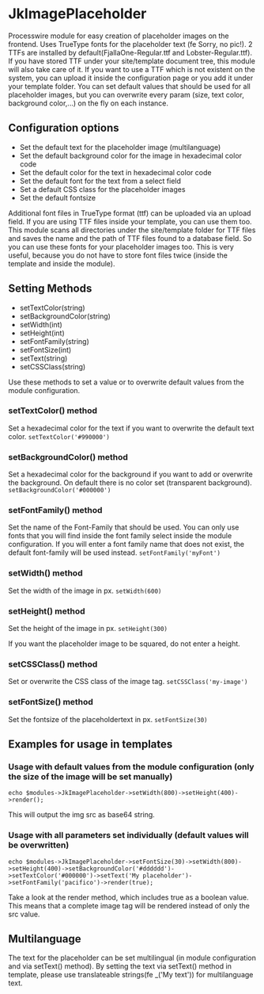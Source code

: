 # JkImagePlaceholder
Processwire module for easy creation of placeholder images on the frontend. Uses TrueType fonts for the placeholder text (fe Sorry, no pic!).
2 TTFs are installed by default(FjallaOne-Regular.ttf and Lobster-Regular.ttf). If you have stored TTF under your site/template document tree, this module will also take care of it.
If you want to use a TTF which is not existent on the system, you can upload it inside the configuration page or you add it under your template folder.
You can set default values that should be used for all placeholder images, but you can overwrite every param (size, text color, background color,...) on the fly on each instance.

## Configuration options
- Set the default text for the placeholder image (multilanguage)
- Set the default background color for the image in hexadecimal color code
- Set the default color for the text in hexadecimal color code
- Set the default font for the text from a select field
- Set a default CSS class for the placeholder images
- Set the default fontsize

Additional font files in TrueType format (ttf) can be uploaded via an upload field.
If you are using TTF files inside your template, you can use them too. This module scans all directories under the site/template folder for TTF files and saves the name and the path of TTF files found to a database field. So you can use these fonts for your placeholder images too.
This is very useful, because you do not have to store font files twice (inside the template and inside the module).

## Setting Methods
- setTextColor(string)
- setBackgroundColor(string)
- setWidth(int)
- setHeight(int)
- setFontFamily(string)
- setFontSize(int)
- setText(string)
- setCSSClass(string)

Use these methods to set a value or to overwrite default values from the module configuration.

### setTextColor() method

Set a hexadecimal color for the text if you want to overwrite the default text color.
`setTextColor('#990000')`

### setBackgroundColor() method

Set a hexadecimal color for the background if you want to add or overwrite the background. On default there is no color set (transparent background).
`setBackgroundColor('#000000')`

### setFontFamily() method

Set the name of the Font-Family that should be used. You can only use fonts that you will find inside the font family select inside the module configuration. If you will enter a font family name that does not exist, the default font-family will be used instead.
`setFontFamily('myFont')`

### setWidth() method

Set the width of the image in px.
`setWidth(600)`

### setHeight() method

Set the height of the image in px.
`setHeight(300)`

If you want the placeholder image to be squared, do not enter a height.

### setCSSClass() method

Set or overwrite the CSS class of the image tag.
`setCSSClass('my-image')`

### setFontSize() method

Set the fontsize of the placeholdertext in px.
`setFontSize(30)`

## Examples for usage in templates

### Usage with default values from the module configuration (only the size of the image will be set manually)

`echo $modules->JkImagePlaceholder->setWidth(800)->setHeight(400)->render();`

This will output the img src as base64 string.

### Usage with all parameters set individually (default values will be overwritten)

`echo $modules->JkImagePlaceholder->setFontSize(30)->setWidth(800)->setHeight(400)->setBackgroundColor('#dddddd')->setTextColor('#000000')->setText('My placeholder')->setFontFamily('pacifico')->render(true);`

Take a look at the render method, which includes true as a boolean value. This means that a complete image tag will be rendered instead of only the src value.

## Multilanguage

The text for the placeholder can be set multilingual (in module configuration and via setText() method). By setting the text via setText() method in template, please use translateable strings(fe _('My text')) for multilanguage text.
